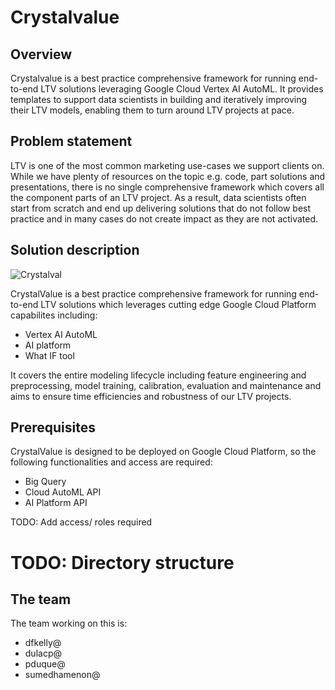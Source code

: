 # Crystalvalue

## Overview

Crystalvalue is a best practice comprehensive framework for running end-to-end
LTV solutions leveraging Google Cloud Vertex AI AutoML. It provides templates
to support data scientists in building and iteratively improving their LTV
models, enabling them to turn around LTV projects at pace.

## Problem statement

LTV is one of the most common marketing use-cases we support clients on. While
we have plenty of resources on the topic e.g. code, part solutions
and presentations, there is no single comprehensive framework which covers
all the component parts of an LTV project. As a result, data scientists often
start from scratch and end up delivering solutions that do not follow best
practice and in many cases do not create impact as they are not activated.

## Solution description
![Crystalval](https://screenshot.googleplex.com/9E3Y8V4yhn2y8Kz.png)


CrystalValue is a best practice comprehensive framework for running end-to-end
LTV solutions which leverages cutting edge Google Cloud Platform capabilites
including:

*   Vertex AI AutoML
*   AI platform
*   What IF tool

It covers the entire modeling lifecycle including feature engineering and
preprocessing, model training, calibration, evaluation and maintenance and aims
to ensure time efficiencies and robustness of our LTV projects.

## Prerequisites

CrystalValue is designed to be deployed on Google Cloud Platform, so
the following functionalities and access are required:

*   Big Query
*   Cloud AutoML API
*   AI Platform API

TODO: Add access/ roles required

# TODO: Directory structure

## The team

The team working on this is:

*  dfkelly@
*  dulacp@
*  pduque@
*  sumedhamenon@


